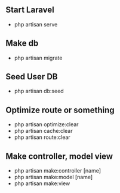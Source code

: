 ## Start Laravel
- php artisan serve

## Make db
- php artisan migrate 

## Seed User DB 
- php artisan db:seed

## Optimize route or something
- php artisan optimize:clear
- php artisan cache:clear
- php artisan route:clear

## Make controller, model view
- php artisan make:controller [name]
- php artisan make:model [name]
- php artisan make:view



